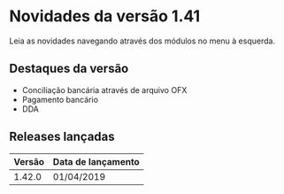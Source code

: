 # Novidades da versão 1.41

Leia as novidades navegando através dos módulos no menu à esquerda.

## Destaques da versão 

* Conciliação bancária através de arquivo OFX
* Pagamento bancário
* DDA

## Releases lançadas
|Versão  |Data de lançamento|
|--------|------------------|
|1.42.0 |  01/04/2019|
